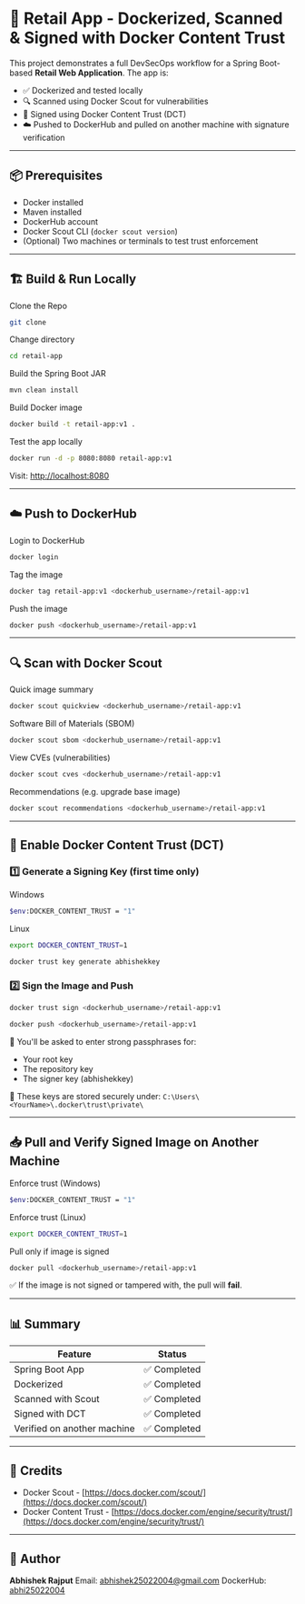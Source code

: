 # 🛒 Retail App - Dockerized, Scanned & Signed with Docker Content Trust

This project demonstrates a full DevSecOps workflow for a Spring Boot-based **Retail Web Application**. The app is:
- ✅ Dockerized and tested locally
- 🔍 Scanned using Docker Scout for vulnerabilities
- 🔐 Signed using Docker Content Trust (DCT)
- ☁️ Pushed to DockerHub and pulled on another machine with signature verification

---

## 📦 Prerequisites

- Docker installed
- Maven installed
- DockerHub account
- Docker Scout CLI (`docker scout version`)
- (Optional) Two machines or terminals to test trust enforcement

---

## 🏗️ Build & Run Locally

Clone the Repo
```bash
git clone
````

Change directory
```bash
cd retail-app
````

Build the Spring Boot JAR
```bash
mvn clean install
````

Build Docker image
```bash
docker build -t retail-app:v1 .
````

Test the app locally
```bash
docker run -d -p 8080:8080 retail-app:v1
````

Visit: [http://localhost:8080](http://localhost:8080)

---

## ☁️ Push to DockerHub

Login to DockerHub
```bash
docker login
```

Tag the image
```bash
docker tag retail-app:v1 <dockerhub_username>/retail-app:v1
```

Push the image
```bash
docker push <dockerhub_username>/retail-app:v1
```

---

## 🔍 Scan with Docker Scout

Quick image summary
```bash
docker scout quickview <dockerhub_username>/retail-app:v1
```

Software Bill of Materials (SBOM)
```bash
docker scout sbom <dockerhub_username>/retail-app:v1
```

View CVEs (vulnerabilities)
```bash
docker scout cves <dockerhub_username>/retail-app:v1
```

Recommendations (e.g. upgrade base image)
```bash
docker scout recommendations <dockerhub_username>/retail-app:v1
```

---

## 🔐 Enable Docker Content Trust (DCT)

### 1️⃣ Generate a Signing Key (first time only)

Windows
```bash
$env:DOCKER_CONTENT_TRUST = "1"
```

Linux
```bash
export DOCKER_CONTENT_TRUST=1
```

```bash
docker trust key generate abhishekkey
```

### 2️⃣ Sign the Image and Push

```bash
docker trust sign <dockerhub_username>/retail-app:v1
```

```bash
docker push <dockerhub_username>/retail-app:v1
```
🔑 You'll be asked to enter strong passphrases for:

* Your root key
* The repository key
* The signer key (abhishekkey)

📝 These keys are stored securely under:
`C:\Users\<YourName>\.docker\trust\private\`

---

## 📥 Pull and Verify Signed Image on Another Machine

Enforce trust (Windows)
```bash
$env:DOCKER_CONTENT_TRUST = "1"
```

Enforce trust (Linux)
```bash
export DOCKER_CONTENT_TRUST=1
```

Pull only if image is signed
```bash
docker pull <dockerhub_username>/retail-app:v1
```

✅ If the image is not signed or tampered with, the pull will **fail**.

---

## 📊 Summary

| Feature                     | Status      |
| --------------------------- | ----------- |
| Spring Boot App             | ✅ Completed |
| Dockerized                  | ✅ Completed |
| Scanned with Scout          | ✅ Completed |
| Signed with DCT             | ✅ Completed |
| Verified on another machine | ✅ Completed |

---

## 📌 Credits

* Docker Scout - [https://docs.docker.com/scout/](https://docs.docker.com/scout/)
* Docker Content Trust - [https://docs.docker.com/engine/security/trust/](https://docs.docker.com/engine/security/trust/)

---

## 🔐 Author

**Abhishek Rajput**
Email: [abhishek25022004@gmail.com](mailto:abhishek25022004@gmail.com)
DockerHub: [abhi25022004](https://hub.docker.com/u/abhi25022004)

